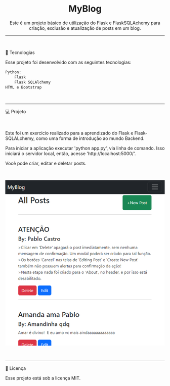 <h1 align="center"> MyBlog </h1>

<p align="center">
    Este é um projeto básico de utilização do Flask e FlaskSQLAchemy para
    criação, exclusão e atualização de posts em um blog.
</p>


<hr>
<br>

🚀 Tecnologias

Esse projeto foi desenvolvido com as seguintes tecnologias:

    Python:
        Flask
        Flask SQLAlchemy
    HTML e Bootstrap

<br>
<hr>

💻 Projeto

<br>

Este foi um exercicio realizado para a aprendizado do Flask e Flask-SQLALchemy, como uma
forma de introdução ao mundo Backend.

Para iniciar a aplicação executar 'python app.py', via linha de comando. Isso iniciará o servidor local, então, acesse 'http://localhost:5000/'.

Você pode criar, editar e deletar posts.

<br>

![projecPageView](./assets/page-view.png)

<br>
<hr>

📝 Licença

Esse projeto está sob a licença MIT.
